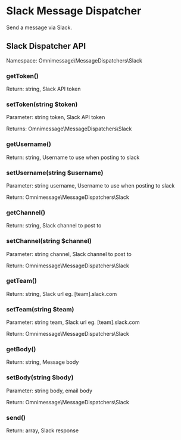# Slack Message Dispatcher

Send a message via Slack.

## Slack Dispatcher API

Namespace: Omnimessage\MessageDispatchers\Slack

### getToken()

Return: string, Slack API token

### setToken(string $token)

Parameter: string token, Slack API token

Returns: Omnimessage\MessageDispatchers\Slack

### getUsername()

Return: string, Username to use when posting to slack

### setUsername(string $username)

Parameter: string username, Username to use when posting to slack

Return: Omnimessage\MessageDispatchers\Slack

### getChannel()

Return: string, Slack channel to post to

### setChannel(string $channel)

Parameter: string channel, Slack channel to post to

Return: Omnimessage\MessageDispatchers\Slack

### getTeam()

Return: string, Slack url eg. [team].slack.com

### setTeam(string $team)

Parameter: string team, Slack url eg. [team].slack.com

Return: Omnimessage\MessageDispatchers\Slack

### getBody()

Return: string, Message body

### setBody(string $body)

Parameter: string body, email body

Return: Omnimessage\MessageDispatchers\Slack

### send()

Return: array, Slack response

